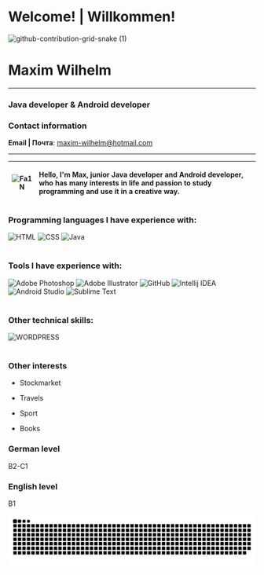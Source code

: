 # Welcome! | Willkommen!
![github-contribution-grid-snake (1)](https://user-images.githubusercontent.com/69854595/201497399-2e0a2af5-9a88-4297-96df-d6dea0d89153.gif)

# Maxim Wilhelm

***
### Java developer & Android developer


### **Contact information**
**Email | Почта**: maxim-wilhelm@hotmail.com
  
***

![Fa1N](https://user-images.githubusercontent.com/69854595/201654299-df6057fc-e284-4122-b575-fa64865a8ddf.jpg) | <p align="left"> Hello, I'm Max, junior Java developer and Android developer, who has many interests in life and passion to study programming and use it in a creative way.</p>
 ------------ | -------------

### Programming languages I have experience with:
<div >
<img src="https://user-images.githubusercontent.com/69854595/201545725-d6c33f98-572a-4323-a7aa-9bbfdd06e9a2.jpg" alt="HTML" height="95">
<img src="https://user-images.githubusercontent.com/69854595/201545753-6a66aed1-da44-4b17-913a-24d27de21b8a.jpg" alt="CSS" height="95">
<img src="https://user-images.githubusercontent.com/69854595/201651339-5b7a057f-0897-4cc9-8670-405eec05259e.jpg" alt="Java" height="95">
</div>
<br>

### Tools I have experience with:
<div>
<img src="https://user-images.githubusercontent.com/69854595/201545846-c32aa67b-7598-4a11-8b20-0f9ee84ac605.jpg" alt="Adobe Photoshop" height="140">
<img src="https://user-images.githubusercontent.com/69854595/201545888-b95d7db5-30cb-4560-8670-65d9816064b3.jpg" alt="Adobe Illustrator" height="140">
<img src="https://user-images.githubusercontent.com/69854595/201545925-120ff694-5eb4-482d-8cc1-5971a31b5169.jpg" alt="GitHub" height="140">
<img src="https://user-images.githubusercontent.com/69854595/201545985-1b3d76a9-94d9-4568-9009-6a7f94267d05.jpg" alt="Intellij IDEA" height="140">
<img src="https://user-images.githubusercontent.com/69854595/201546035-bcc074c1-92a6-4cdb-9b24-690597aa815a.jpg" alt="Android Studio" height="140">
<img src="https://user-images.githubusercontent.com/69854595/201546067-f5e540f1-5730-4f86-8998-eebf59d3c028.jpg" alt="Sublime Text" height="140">
</div>
<br>

### Other technical skills:
<div> 
<img src="https://user-images.githubusercontent.com/69854595/201650630-0a2bbaa9-64f7-457a-99ba-bc424b85c713.jpg" alt="WORDPRESS" height="140">   
</div>
<br>

### Other interests
* Stockmarket

* Travels

* Sport

* Books

### German level
B2-C1

### English level
B1

![](https://github.com/Platane/snk/raw/output/github-contribution-grid-snake.svg)
